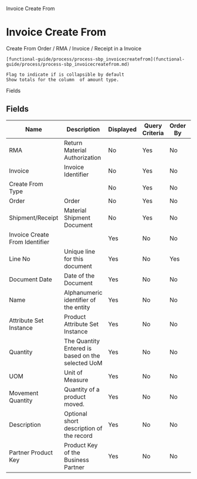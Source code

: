 
Invoice Create From
# Invoice Create From


Create From Order / RMA / Invoice / Receipt in a Invoice

```
[functional-guide/process/process-sbp_invoicecreatefrom](functional-guide/process/process-sbp_invoicecreatefrom.md)
```

```
Flag to indicate if is collapsible by default
Show totals for the column  of amount type.
```
Fields
## Fields




Name                           | Description                                       | Displayed | Query Criteria | Order By | Read Only | Mandatory
------------------------------ | ------------------------------------------------- | --------- | -------------- | -------- | --------- | ---------
RMA                            | Return Material Authorization                     | No        | Yes            | No       | Yes       | Yes      
Invoice                        | Invoice Identifier                                | No        | Yes            | No       | Yes       | Yes      
Create From Type               |                                                   | No        | Yes            | No       | Yes       | Yes      
Order                          | Order                                             | No        | Yes            | No       | Yes       | Yes      
Shipment/Receipt               | Material Shipment Document                        | No        | Yes            | No       | Yes       | Yes      
Invoice Create From Identifier |                                                   | Yes       | No             | No       | Yes       | No       
Line No                        | Unique line for this document                     | Yes       | No             | Yes      | Yes       | No       
Document Date                  | Date of the Document                              | Yes       | No             | No       | Yes       | No       
Name                           | Alphanumeric identifier of the entity             | Yes       | No             | No       | Yes       | No       
Attribute Set Instance         | Product Attribute Set Instance                    | Yes       | No             | No       | Yes       | No       
Quantity                       | The Quantity Entered is based on the selected UoM | Yes       | No             | No       | No        | No       
UOM                            | Unit of Measure                                   | Yes       | No             | No       | Yes       | No       
Movement Quantity              | Quantity of a product moved.                      | Yes       | No             | No       | Yes       | No       
Description                    | Optional short description of the record          | Yes       | No             | No       | Yes       | No       
Partner Product Key            | Product Key of the Business Partner               | Yes       | No             | No       | Yes       | No       
